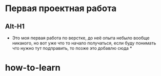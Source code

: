 # Первая проектная работа
Alt-H1
------
* Это моя первая работа по верстке, до неё опыта небыло вообще никакого, но вот уже что то начало получаться, если буду понимать что нужно тут подправить, то позже это добавлю сюда *

# how-to-learn

